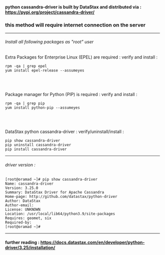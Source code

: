 #### python cassandra-driver is built by DataStax and distributed via : https://pypi.org/project/cassandra-driver/

### this method will require internet connection on the server

---

###### Install all following packages as "root" user

Extra Packages for Enterprise Linux (EPEL) are required : verify and install :
```
rpm -qa | grep epel
yum install epel-release --assumeyes
```

<br><br>

Package manager for Python (PIP) is required : verify and install :
```
rpm -qa | grep pip
yum install python-pip --assumeyes
```

<br><br>

DataStax python cassandra-driver : verify/uninstall/install :
```
pip show cassandra-driver
pip uninstall cassandra-driver
pip install cassandra-driver
```

---

###### driver version :

```
[root@oramad ~]# pip show cassandra-driver
Name: cassandra-driver
Version: 3.25.0
Summary: DataStax Driver for Apache Cassandra
Home-page: http://github.com/datastax/python-driver
Author: DataStax
Author-email:
License: UNKNOWN
Location: /usr/local/lib64/python3.9/site-packages
Requires: geomet, six
Required-by:
[root@oramad ~]#
```

---

#### further reading : https://docs.datastax.com/en/developer/python-driver/3.25/installation/

